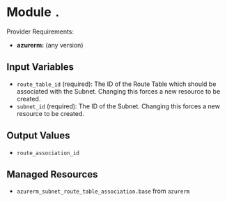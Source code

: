 
# Module `.`

Provider Requirements:
* **azurerm:** (any version)

## Input Variables
* `route_table_id` (required): The ID of the Route Table which should be associated with the Subnet. Changing this forces a new resource to be created.
* `subnet_id` (required): The ID of the Subnet. Changing this forces a new resource to be created.

## Output Values
* `route_association_id`

## Managed Resources
* `azurerm_subnet_route_table_association.base` from `azurerm`


